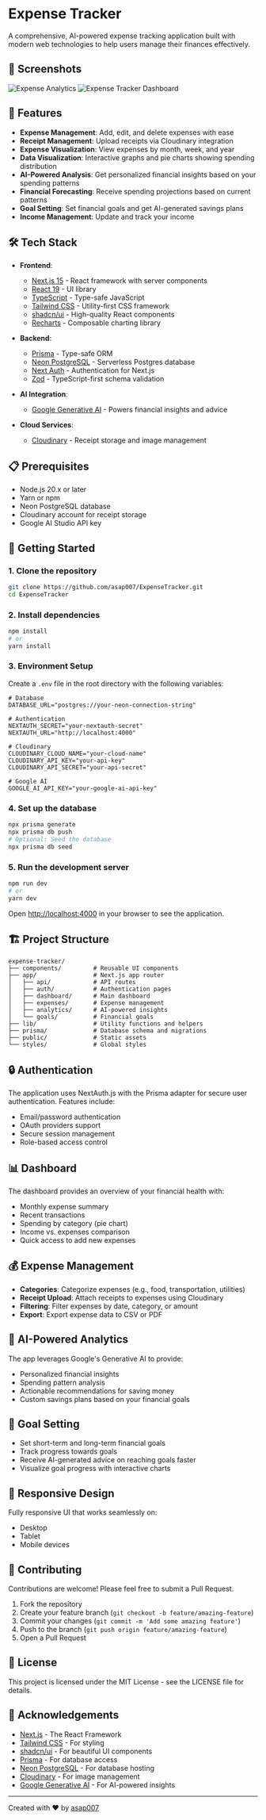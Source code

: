 # Expense Tracker

A comprehensive, AI-powered expense tracking application built with modern web technologies to help users manage their finances effectively.

## 📸 Screenshots

![Expense Analytics](https://github.com/user-attachments/assets/1fe5756d-1576-4025-b5bb-f311fcbf103d)
![Expense Tracker Dashboard](https://github.com/user-attachments/assets/aa48f482-185f-4c4f-b334-1625dd4cc123)

## 🚀 Features

- **Expense Management**: Add, edit, and delete expenses with ease
- **Receipt Management**: Upload receipts via Cloudinary integration
- **Expense Visualization**: View expenses by month, week, and year
- **Data Visualization**: Interactive graphs and pie charts showing spending distribution
- **AI-Powered Analysis**: Get personalized financial insights based on your spending patterns
- **Financial Forecasting**: Receive spending projections based on current patterns
- **Goal Setting**: Set financial goals and get AI-generated savings plans
- **Income Management**: Update and track your income

## 🛠️ Tech Stack

- **Frontend**:
  - [Next.js 15](https://nextjs.org/) - React framework with server components
  - [React 19](https://react.dev/) - UI library
  - [TypeScript](https://www.typescriptlang.org/) - Type-safe JavaScript
  - [Tailwind CSS](https://tailwindcss.com/) - Utility-first CSS framework
  - [shadcn/ui](https://ui.shadcn.com/) - High-quality React components
  - [Recharts](https://recharts.org/) - Composable charting library

- **Backend**:
  - [Prisma](https://www.prisma.io/) - Type-safe ORM
  - [Neon PostgreSQL](https://neon.tech/) - Serverless Postgres database
  - [Next Auth](https://next-auth.js.org/) - Authentication for Next.js
  - [Zod](https://zod.dev/) - TypeScript-first schema validation

- **AI Integration**:
  - [Google Generative AI](https://ai.google.dev/) - Powers financial insights and advice

- **Cloud Services**:
  - [Cloudinary](https://cloudinary.com/) - Receipt storage and image management

## 📋 Prerequisites

- Node.js 20.x or later
- Yarn or npm
- Neon PostgreSQL database
- Cloudinary account for receipt storage
- Google AI Studio API key

## 🚀 Getting Started

### 1. Clone the repository

```bash
git clone https://github.com/asap007/ExpenseTracker.git
cd ExpenseTracker
```

### 2. Install dependencies

```bash
npm install
# or
yarn install
```

### 3. Environment Setup

Create a `.env` file in the root directory with the following variables:

```env
# Database
DATABASE_URL="postgres://your-neon-connection-string"

# Authentication
NEXTAUTH_SECRET="your-nextauth-secret"
NEXTAUTH_URL="http://localhost:4000"

# Cloudinary
CLOUDINARY_CLOUD_NAME="your-cloud-name"
CLOUDINARY_API_KEY="your-api-key"
CLOUDINARY_API_SECRET="your-api-secret"

# Google AI
GOOGLE_AI_API_KEY="your-google-ai-api-key"
```

### 4. Set up the database

```bash
npx prisma generate
npx prisma db push
# Optional: Seed the database
npx prisma db seed
```

### 5. Run the development server

```bash
npm run dev
# or
yarn dev
```

Open [http://localhost:4000](http://localhost:4000) in your browser to see the application.

## 🏗️ Project Structure

```
expense-tracker/
├── components/         # Reusable UI components
├── app/                # Next.js app router
│   ├── api/            # API routes
│   ├── auth/           # Authentication pages
│   ├── dashboard/      # Main dashboard
│   ├── expenses/       # Expense management
│   ├── analytics/      # AI-powered insights
│   └── goals/          # Financial goals
├── lib/                # Utility functions and helpers
├── prisma/             # Database schema and migrations
├── public/             # Static assets
└── styles/             # Global styles
```

## 🔒 Authentication

The application uses NextAuth.js with the Prisma adapter for secure user authentication. Features include:

- Email/password authentication
- OAuth providers support
- Secure session management
- Role-based access control

## 📊 Dashboard

The dashboard provides an overview of your financial health with:

- Monthly expense summary
- Recent transactions
- Spending by category (pie chart)
- Income vs. expenses comparison
- Quick access to add new expenses

## 💰 Expense Management

- **Categories**: Categorize expenses (e.g., food, transportation, utilities)
- **Receipt Upload**: Attach receipts to expenses using Cloudinary
- **Filtering**: Filter expenses by date, category, or amount
- **Export**: Export expense data to CSV or PDF

## 🤖 AI-Powered Analytics

The app leverages Google's Generative AI to provide:

- Personalized financial insights
- Spending pattern analysis
- Actionable recommendations for saving money
- Custom savings plans based on your financial goals

## 🎯 Goal Setting

- Set short-term and long-term financial goals
- Track progress towards goals
- Receive AI-generated advice on reaching goals faster
- Visualize goal progress with interactive charts

## 📱 Responsive Design

Fully responsive UI that works seamlessly on:
- Desktop
- Tablet
- Mobile devices

## 🤝 Contributing

Contributions are welcome! Please feel free to submit a Pull Request.

1. Fork the repository
2. Create your feature branch (`git checkout -b feature/amazing-feature`)
3. Commit your changes (`git commit -m 'Add some amazing feature'`)
4. Push to the branch (`git push origin feature/amazing-feature`)
5. Open a Pull Request

## 📄 License

This project is licensed under the MIT License - see the LICENSE file for details.

## 🙏 Acknowledgements

- [Next.js](https://nextjs.org/) - The React Framework
- [Tailwind CSS](https://tailwindcss.com/) - For styling
- [shadcn/ui](https://ui.shadcn.com/) - For beautiful UI components
- [Prisma](https://www.prisma.io/) - For database access
- [Neon PostgreSQL](https://neon.tech/) - For database hosting
- [Cloudinary](https://cloudinary.com/) - For image management
- [Google Generative AI](https://ai.google.dev/) - For AI-powered insights

---

Created with ❤️ by [asap007](https://github.com/asap007)
